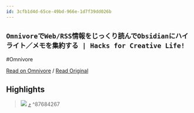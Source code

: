 ```yaml
---
id: 3cfb1d4d-65ce-49bd-966e-1d7f39dd026b
---
```


## `OmnivoreでWeb/RSS情報をじっくり読んでObsidianにハイライト／メモを集約する | Hacks for Creative Life!`
#Omnivore

[Read on Omnivore](https://omnivore.app/me/omnivore-web-rss-obsidian-hacks-for-creative-life-18ef14b3ccf) / [Read Original](https://hacks.beck1240.com/web-services/app/12354/)


## Highlights

> ![](https://proxy-prod.omnivore-image-cache.app/800x800,sPAAWGjHdjwgBQ7tFyJE6XRWVLkJv46JOha6zl3wQmT4/https://hacks.beck1240.com/wp-content/uploads/Grey-Modern-Breaking-News-Instagram-Post-2.jpg) [⤴️](https://omnivore.app/me/omnivore-web-rss-obsidian-hacks-for-creative-life-18ef14b3ccf#87684267-b633-4aae-8b8c-4f7fce5272e7)  ^87684267

